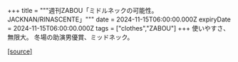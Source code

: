 +++
title = """週刊ZABOU「ミドルネックの可能性。JACKNAN/RINASCENTE」"""
date = 2024-11-15T06:00:00.000Z
expiryDate = 2024-11-15T06:00:00.000Z
tags = ["clothes","ZABOU"]
+++
使いやすさ、無限大。 冬場の助演男優賞、ミッドネック。

[[source]](https://zabou.org/2024/11/15/312552/)

